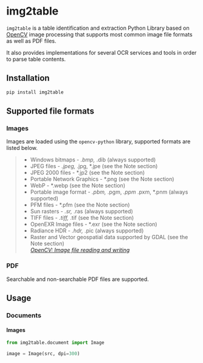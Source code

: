 # img2table

`img2table` is a table identification and extraction Python Library based on [OpenCV](https://opencv.org/) image 
processing that supports most common image file formats as well as PDF files.

It also provides implementations for several OCR services and tools in order to parse table contents.

## Installation
```python
pip install img2table
```

## Supported file formats

### Images

Images are loaded using the `opencv-python` library, supported formats are listed below.

<blockquote>
<ul>
<li>Windows bitmaps - <em>.bmp, </em>.dib (always supported)</li>
<li>JPEG files - <em>.jpeg, </em>.jpg, *.jpe (see the Note section)</li>
<li>JPEG 2000 files - *.jp2 (see the Note section)</li>
<li>Portable Network Graphics - *.png (see the Note section)</li>
<li>WebP - *.webp (see the Note section)</li>
<li>Portable image format - <em>.pbm, </em>.pgm, <em>.ppm </em>.pxm, *.pnm (always supported)</li>
<li>PFM files - *.pfm (see the Note section)</li>
<li>Sun rasters - <em>.sr, </em>.ras (always supported)</li>
<li>TIFF files - <em>.tiff, </em>.tif (see the Note section)</li>
<li>OpenEXR Image files - *.exr (see the Note section)</li>
<li>Radiance HDR - <em>.hdr, </em>.pic (always supported)</li>
<li>Raster and Vector geospatial data supported by GDAL (see the Note section)<br>
<cite><a href="https://docs.opencv.org/4.2.0/d4/da8/group__imgcodecs.html#ga288b8b3da0892bd651fce07b3bbd3a56">OpenCV: Image file reading and writing</a></cite></li>
</ul>
</blockquote>

### PDF 

Searchable and non-searchable PDF files are supported.

## Usage

### Documents

#### Images

```python
from img2table.document import Image

image = Image(src, dpi=300)
```

